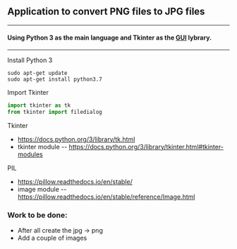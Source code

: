 ## Application to convert PNG files to JPG files
------
#### Using Python 3 as the main language and Tkinter as the [GUI](https://en.wikipedia.org/wiki/Graphical_user_interface) lybrary.
---
Install Python 3
```
sudo apt-get update
sudo apt-get install python3.7
```

Import Tkinter
```python
import tkinter as tk
from tkinter import filedialog
```

Tkinter
* https://docs.python.org/3/library/tk.html
* tkinter module -- https://docs.python.org/3/library/tkinter.html#tkinter-modules

PIL
* https://pillow.readthedocs.io/en/stable/
* image module -- https://pillow.readthedocs.io/en/stable/reference/Image.html

### Work to be done:
 * After all create the jpg -> png
 * Add a couple of images 

